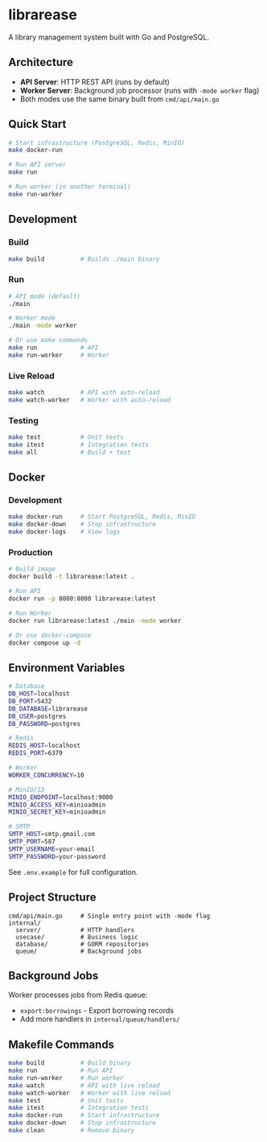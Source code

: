 # librarease

A library management system built with Go and PostgreSQL.

## Architecture

- **API Server**: HTTP REST API (runs by default)
- **Worker Server**: Background job processor (runs with `-mode worker` flag)
- Both modes use the same binary built from `cmd/api/main.go`

## Quick Start

```bash
# Start infrastructure (PostgreSQL, Redis, MinIO)
make docker-run

# Run API server
make run

# Run worker (in another terminal)
make run-worker
```

## Development

### Build

```bash
make build          # Builds ./main binary
```

### Run

```bash
# API mode (default)
./main

# Worker mode
./main -mode worker

# Or use make commands
make run            # API
make run-worker     # Worker
```

### Live Reload

```bash
make watch          # API with auto-reload
make watch-worker   # Worker with auto-reload
```

### Testing

```bash
make test           # Unit tests
make itest          # Integration tests
make all            # Build + test
```

## Docker

### Development

```bash
make docker-run     # Start PostgreSQL, Redis, MinIO
make docker-down    # Stop infrastructure
make docker-logs    # View logs
```

### Production

```bash
# Build image
docker build -t librarease:latest .

# Run API
docker run -p 8080:8080 librarease:latest

# Run Worker
docker run librarease:latest ./main -mode worker

# Or use docker-compose
docker compose up -d
```

## Environment Variables

```bash
# Database
DB_HOST=localhost
DB_PORT=5432
DB_DATABASE=librarease
DB_USER=postgres
DB_PASSWORD=postgres

# Redis
REDIS_HOST=localhost
REDIS_PORT=6379

# Worker
WORKER_CONCURRENCY=10

# MinIO/S3
MINIO_ENDPOINT=localhost:9000
MINIO_ACCESS_KEY=minioadmin
MINIO_SECRET_KEY=minioadmin

# SMTP
SMTP_HOST=smtp.gmail.com
SMTP_PORT=587
SMTP_USERNAME=your-email
SMTP_PASSWORD=your-password
```

See `.env.example` for full configuration.

## Project Structure

```
cmd/api/main.go     # Single entry point with -mode flag
internal/
  server/           # HTTP handlers
  usecase/          # Business logic
  database/         # GORM repositories  
  queue/            # Background jobs
```

## Background Jobs

Worker processes jobs from Redis queue:
- `export:borrowings` - Export borrowing records
- Add more handlers in `internal/queue/handlers/`

## Makefile Commands

```bash
make build          # Build binary
make run            # Run API
make run-worker     # Run worker
make watch          # API with live reload
make watch-worker   # Worker with live reload
make test           # Unit tests
make itest          # Integration tests
make docker-run     # Start infrastructure
make docker-down    # Stop infrastructure
make clean          # Remove binary
```
